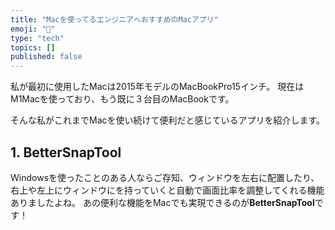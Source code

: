 ```yaml
---
title: "Macを使ってるエンジニアへおすすめのMacアプリ"
emoji: "💭"
type: "tech"
topics: []
published: false
---
```


私が最初に使用したMacは2015年モデルのMacBookPro15インチ。
現在はM1Macを使っており、もう既に３台目のMacBookです。

そんな私がこれまでMacを使い続けて便利だと感じているアプリを紹介します。

## 1. BetterSnapTool

Windowsを使ったことのある人ならご存知、ウィンドウを左右に配置したり、右上や左上にウィンドウにを持っていくと自動で画面比率を調整してくれる機能ありましたよね。
あの便利な機能をMacでも実現できるのが**BetterSnapTool**です！


